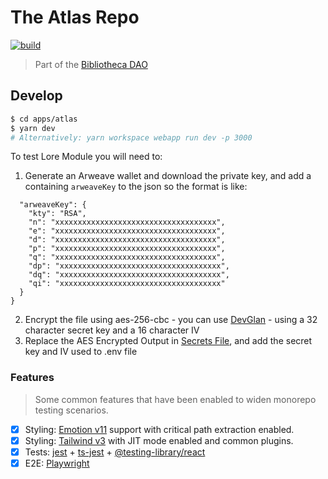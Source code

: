 # The Atlas Repo

<p align="left">
  <a aria-label="Build" href="https://github.com/BibliothecaForAdventurers/realms-react/actions?query=workflow%3ACI">
    <img alt="build" src="https://img.shields.io/github/workflow/status/BibliothecaForAdventurers/realms-react/CI-atlas-app/main?label=CI&logo=github&style=flat-quare&labelColor=000000" />
  </a>
</p>

> Part of the [Bibliotheca DAO](https://github.com/BibliothecaForAdventurers)

## Develop

```bash
$ cd apps/atlas
$ yarn dev
# Alternatively: yarn workspace webapp run dev -p 3000
```

To test Lore Module you will need to:

1. Generate an Arweave wallet and download the private key, and add a containing `arweaveKey` to the json so the format is like:

```{
  "arweaveKey": {
    "kty": "RSA",
    "n": "xxxxxxxxxxxxxxxxxxxxxxxxxxxxxxxxxxxx",
    "e": "xxxxxxxxxxxxxxxxxxxxxxxxxxxxxxxxxxxx",
    "d": "xxxxxxxxxxxxxxxxxxxxxxxxxxxxxxxxxxxx",
    "p": "xxxxxxxxxxxxxxxxxxxxxxxxxxxxxxxxxxxx",
    "q": "xxxxxxxxxxxxxxxxxxxxxxxxxxxxxxxxxxxx",
    "dp": "xxxxxxxxxxxxxxxxxxxxxxxxxxxxxxxxxxxx",
    "dq": "xxxxxxxxxxxxxxxxxxxxxxxxxxxxxxxxxxxx",
    "qi": "xxxxxxxxxxxxxxxxxxxxxxxxxxxxxxxxxxxx"
  }
}
```

2. Encrypt the file using aes-256-cbc - you can use [DevGlan](https://www.devglan.com/online-tools/aes-encryption-decryption) - using a 32 character secret key and a 16 character IV
3. Replace the AES Encrypted Output in [Secrets File](./apps/atlas/secrets.json.enc), and add the secret key and IV used to .env file

### Features

> Some common features that have been enabled to widen monorepo testing scenarios.

- [x] Styling: [Emotion v11](https://emotion.sh/) support with critical path extraction enabled.
- [x] Styling: [Tailwind v3](https://tailwindcss.com/) with JIT mode enabled and common plugins.
- [x] Tests: [jest](https://jestjs.io/) + [ts-jest](https://github.com/kulshekhar/ts-jest) + [@testing-library/react](https://testing-library.com/)
- [x] E2E: [Playwright](https://playwright.dev/)
